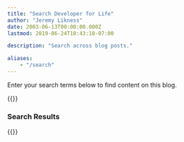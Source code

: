 ```yaml
---
title: "Search Developer for Life"
author: "Jeremy Likness"
date: 2003-06-13T00:00:00.000Z
lastmod: 2019-06-24T10:43:10-07:00

description: "Search across blog posts."

aliases:
    - "/search"
---
```

Enter your search terms below to find content on this blog.

{{<gsearch>}}

### Search Results
{{<gresults>}}